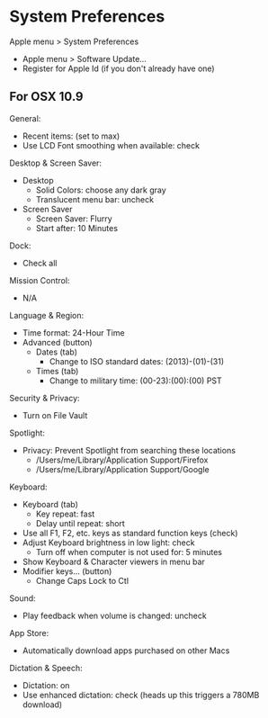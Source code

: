 # System Preferences


Apple menu > System Preferences

  * Apple menu > Software Update...
  * Register for Apple Id (if you don't already have one)


## For OSX 10.9

General:
  * Recent items: (set to max)
  * Use LCD Font smoothing when available: check

Desktop & Screen Saver:
  * Desktop
    * Solid Colors: choose any dark gray
    * Translucent menu bar: uncheck
  * Screen Saver
    * Screen Saver: Flurry
    * Start after: 10 Minutes

Dock:
  * Check all

Mission Control:
  * N/A
  
Language & Region:
  * Time format: 24-Hour Time
  * Advanced (button)
    * Dates (tab)
      * Change to ISO standard dates: (2013)-(01)-(31)
    * Times (tab)
      * Change to military time: (00-23):(00):(00) PST

Security & Privacy:
  * Turn on File Vault
  
Spotlight:
  * Privacy: Prevent Spotlight from searching these locations
    * /Users/me/Library/Application Support/Firefox
    * /Users/me/Library/Application Support/Google

Keyboard:
  * Keyboard (tab)
    * Key repeat: fast
    * Delay until repeat: short
  * Use all F1, F2, etc. keys as standard function keys (check)
  * Adjust Keyboard brightness in low light: check
    * Turn off when computer is not used for: 5 minutes 
  * Show Keyboard & Character viewers in menu bar 
  * Modifier keys... (button)
    * Change Caps Lock to Ctl

Sound:
  * Play feedback when volume is changed: uncheck

App Store:
  * Automatically download apps purchased on other Macs

Dictation & Speech:
  * Dictation: on
  * Use enhanced dictation: check (heads up this triggers a 780MB download)
